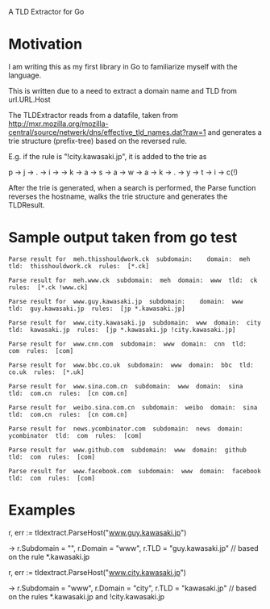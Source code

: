 A TLD Extractor for Go

# Motivation

I am writing this as my first library in Go to familiarize myself with the language.

This is written due to a need to extract a domain name and TLD from url.URL.Host

The TLDExtractor reads from a datafile, taken from http://mxr.mozilla.org/mozilla-central/source/netwerk/dns/effective_tld_names.dat?raw=1 and generates a trie structure (prefix-tree) based on the reversed rule.

E.g. if the rule is "!city.kawasaki.jp", it is added to the trie as

  p -> j -> . -> i -> -> k -> a -> s -> a -> w -> a -> k -> . -> y -> t -> i -> c(!)

After the trie is generated, when a search is performed, the Parse function reverses the hostname, walks the trie structure and generates the TLDResult.

# Sample output taken from go test

    Parse result for  meh.thisshouldwork.ck  subdomain:    domain:  meh  tld:  thisshouldwork.ck  rules:  [*.ck]

    Parse result for  meh.www.ck  subdomain:  meh  domain:  www  tld:  ck  rules:  [*.ck !www.ck]

    Parse result for  www.guy.kawasaki.jp  subdomain:    domain:  www  tld:  guy.kawasaki.jp  rules:  [jp *.kawasaki.jp]

    Parse result for  www.city.kawasaki.jp  subdomain:  www  domain:  city  tld:  kawasaki.jp  rules:  [jp *.kawasaki.jp !city.kawasaki.jp]

    Parse result for  www.cnn.com  subdomain:  www  domain:  cnn  tld:  com  rules:  [com]

    Parse result for  www.bbc.co.uk  subdomain:  www  domain:  bbc  tld:  co.uk  rules:  [*.uk]

    Parse result for  www.sina.com.cn  subdomain:  www  domain:  sina  tld:  com.cn  rules:  [cn com.cn]

    Parse result for  weibo.sina.com.cn  subdomain:  weibo  domain:  sina  tld:  com.cn  rules:  [cn com.cn]

    Parse result for  news.ycombinator.com  subdomain:  news  domain:  ycombinator  tld:  com  rules:  [com]

    Parse result for  www.github.com  subdomain:  www  domain:  github  tld:  com  rules:  [com]

    Parse result for  www.facebook.com  subdomain:  www  domain:  facebook  tld:  com  rules:  [com]


# Examples

   r, err := tldextract.ParseHost("www.guy.kawasaki.jp")

   -> r.Subdomain = "", r.Domain = "www", r.TLD = "guy.kawasaki.jp" // based on the rule *.kawasaki.jp

   r, err := tldextract.ParseHost("www.city.kawasaki.jp")

   -> r.Subdomain = "www", r.Domain = "city", r.TLD = "kawasaki.jp" // based on the rules *.kawasaki.jp and !city.kawasaki.jp
